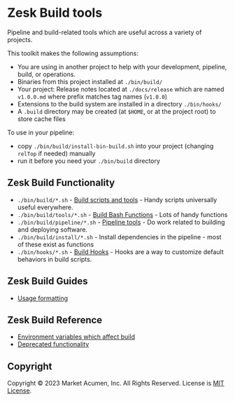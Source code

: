 # Zesk Build tools

Pipeline and build-related tools which are useful across a variety of projects.

This toolkit makes the following assumptions:

- You are using in another project to help with your development, pipeline, build, or operations.
- Binaries from this project installed at `./bin/build/`
- Your project: Release notes located at `./docs/release` which are named `v1.0.0.md` where prefix matches tag names (`v1.0.0`)
- Extensions to the build system are installed in a directory `./bin/hooks/`
- A `.build` directory may be created (at `$HOME`, or at the project root) to store cache files

To use in your pipeline:

- copy `./bin/build/install-bin-build.sh` into your project (changing `relTop` if needed) manually
- run it before you need your `./bin/build` directory

## Zesk Build Functionality

- `./bin/build/*.sh` - [Build scripts and tools](./bin/index.md) - Handy scripts universally useful everywhere.
- `./bin/build/tools/*.sh` - [Build Bash Functions](./tools/index.md) - Lots of handy functions
- `./bin/build/pipeline/*.sh` - [Pipeline tools](./pipeline/index.md) - Do work related to building and deploying software.
- `./bin/build/install/*.sh` - Install dependencies in the pipeline - most of these exist as functions
- `./bin/hooks/*.sh` - [Build Hooks](./hooks/index.md) - Hooks are a way to customize default behaviors in build scripts.

## Zesk Build Guides

- [Usage formatting](./guide/usage.md)

## Zesk Build Reference

- [Environment variables which affect build](env.md)
- [Deprecated functionality](./deprecated.md)

## Copyright

Copyright &copy; 2023 Market Acumen, Inc. All Rights Reserved. License is [MIT License](../LICENSE.md).
